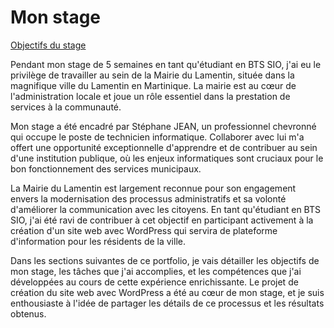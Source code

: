 <h1>Mon stage</h1>

<a href="Objectifs">Objectifs du stage</a>

Pendant mon stage de 5 semaines en tant qu'étudiant en BTS SIO, j'ai eu le privilège de travailler au sein de la Mairie du Lamentin, située dans la magnifique ville du Lamentin en Martinique. La mairie est au cœur de l'administration locale et joue un rôle essentiel dans la prestation de services à la communauté.

Mon stage a été encadré par Stéphane JEAN, un professionnel chevronné qui occupe le poste de technicien informatique. Collaborer avec lui m'a offert une opportunité exceptionnelle d'apprendre et de contribuer au sein d'une institution publique, où les enjeux informatiques sont cruciaux pour le bon fonctionnement des services municipaux.

La Mairie du Lamentin est largement reconnue pour son engagement envers la modernisation des processus administratifs et sa volonté d'améliorer la communication avec les citoyens. En tant qu'étudiant en BTS SIO, j'ai été ravi de contribuer à cet objectif en participant activement à la création d'un site web avec WordPress qui servira de plateforme d'information pour les résidents de la ville.

Dans les sections suivantes de ce portfolio, je vais détailler les objectifs de mon stage, les tâches que j'ai accomplies, et les compétences que j'ai développées au cours de cette expérience enrichissante. Le projet de création du site web avec WordPress a été au cœur de mon stage, et je suis enthousiaste à l'idée de partager les détails de ce processus et les résultats obtenus.